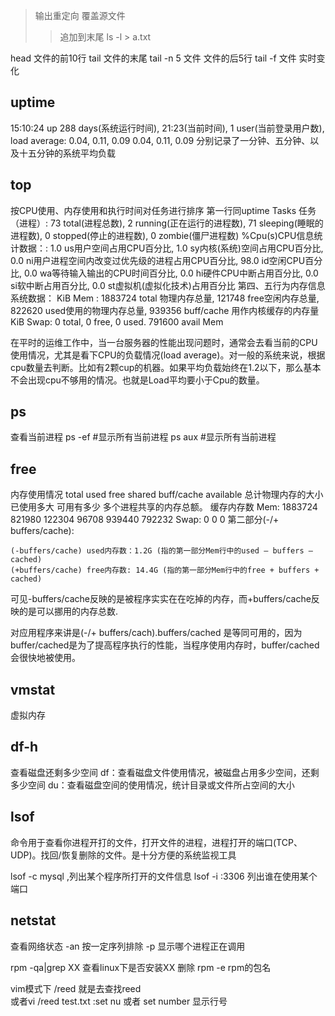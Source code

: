 > 输出重定向     覆盖源文件
>>   追加到末尾
ls -l > a.txt

head  文件的前10行
tail   文件的末尾
tail -n 5  文件     文件的后5行
tail -f  文件  实时变化


## uptime
15:10:24 up 288 days(系统运行时间), 21:23(当前时间),  1 user(当前登录用户数),  load average: 0.04, 0.11, 0.09
0.04, 0.11, 0.09 分别记录了一分钟、五分钟、以及十五分钟的系统平均负载

## top 
按CPU使用、内存使用和执行时间对任务进行排序
第一行同uptime
Tasks 任务（进程）:  73 total(进程总数),   2 running(正在运行的进程数),  71 sleeping(睡眠的进程数),   0 stopped(停止的进程数),   0 zombie(僵尸进程数)
%Cpu(s)CPU信息统计数据：:  1.0 us用户空间占用CPU百分比,  1.0 sy内核(系统)空间占用CPU百分比,  0.0 ni用户进程空间内改变过优先级的进程占用CPU百分比, 
98.0 id空闲CPU百分比,  0.0 wa等待输入输出的CPU时间百分比,  0.0 hi硬件CPU中断占用百分比,  0.0 si软中断占用百分比,  0.0 st虚拟机(虚拟化技术)占用百分比
第四、五行为内存信息系统数据：
KiB Mem :  1883724 total 物理内存总量,   121748 free空闲内存总量,   822620 used使用的物理内存总量,   939356 buff/cache 用作内核缓存的内存量
KiB Swap:        0 total,        0 free,        0 used.   791600 avail Mem 

在平时的运维工作中，当一台服务器的性能出现问题时，通常会去看当前的CPU使用情况，尤其是看下CPU的负载情况(load average)。对一般的系统来说，根据cpu数量去判断。比如有2颗cup的机器。如果平均负载始终在1.2以下，那么基本不会出现cpu不够用的情况。也就是Load平均要小于Cpu的数量。

## ps
查看当前进程
ps -ef #显示所有当前进程
ps aux #显示所有当前进程
## free 
内存使用情况
              total        used        free      shared              buff/cache   available
        总计物理内存的大小  已使用多大   可用有多少  多个进程共享的内存总额。  缓存内存数
Mem:        1883724      821980      122304       96708               939440      792232
Swap:             0           0           0
第二部分(-/+ buffers/cache):

    (-buffers/cache) used内存数：1.2G (指的第一部分Mem行中的used – buffers – cached)
    (+buffers/cache) free内存数: 14.4G (指的第一部分Mem行中的free + buffers + cached)

可见-buffers/cache反映的是被程序实实在在吃掉的内存，而+buffers/cache反映的是可以挪用的内存总数.

对应用程序来讲是(-/+ buffers/cach).buffers/cached 是等同可用的，因为buffer/cached是为了提高程序执行的性能，当程序使用内存时，buffer/cached会很快地被使用。

## vmstat 
虚拟内存


## df-h  
查看磁盘还剩多少空间
df：查看磁盘文件使用情况，被磁盘占用多少空间，还剩多少空间
du：查看磁盘空间的使用情况，统计目录或文件所占空间的大小

## lsof
命令用于查看你进程开打的文件，打开文件的进程，进程打开的端口(TCP、UDP)。找回/恢复删除的文件。是十分方便的系统监视工具

lsof -c mysql ,列出某个程序所打开的文件信息
lsof -i :3306 列出谁在使用某个端口

## netstat  
查看网络状态
-an  按一定序列排除
-p   显示哪个进程正在调用

rpm -qa|grep XX
查看linux下是否安装XX
删除   rpm -e rpm的包名 


vim模式下
/reed       就是去查找reed   
或者vi /reed  test.txt
:set nu  或者 set number 显示行号